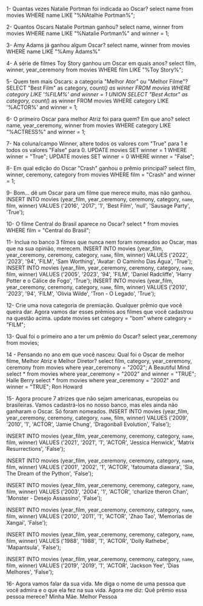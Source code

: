 1- Quantas vezes Natalie Portman foi indicada ao Oscar?
select name from movies WHERE name LIKE "%NAtalhie Portman%";

2- Quantos Oscars Natalie Portman ganhou?
select name, winner from movies WHERE name LIKE "%Natalie Portman%" and winner = 1;

3- Amy Adams já ganhou algum Oscar?
select name, winner from movies WHERE name LIKE "%Amy Adams%"

4- A série de filmes Toy Story ganhou um Oscar em quais anos?
select film, winner, year_ceremony from movies WHERE film LIKE "%Toy Story%";

5- Quem tem mais Oscars: a categoria "Melhor Ator" ou "Melhor Filme"?
SELECT "Best Film" as category, count(*) as winner
FROM movies
WHERE category LIKE '%FILM%' and winner = 1
UNION
SELECT "Best Actor" as category, count(*) as winner
FROM movies
WHERE category LIKE '%ACTOR%' and winner = 1;

6- O primeiro Oscar para melhor Atriz foi para quem? Em que ano?
select name, year_ceremony, winner from movies WHERE category LIKE "%ACTRESS%" and winner = 1;

7- Na coluna/campo Winner, altere todos os valores com "True" para 1 e todos os valores "False" para 0.
UPDATE movies SET winner = 1 WHERE winner = "True";
UPDATE movies SET winner = 0 WHERE winner = "False";

8- Em qual edição do Oscar "Crash" ganhou o prêmio principal?
select film, winner, ceremony, category from movies WHERE film = "Crash" and winner = 1;

9- Bom... dê um Oscar para um filme que merece muito, mas não ganhou.
INSERT INTO movies (year_film, year_ceremony, ceremony, category, `name`, film, winner) VALUES ('2016', '2017', '1', 'Best Film', 'null', 'Sausage Party', 'True');

10- O filme Central do Brasil aparece no Oscar?
select * from movies WHERE film = "Central do Brasil";

11- Inclua no banco 3 filmes que nunca nem foram nomeados ao Oscar, mas que na sua opinião, merecem.
INSERT INTO movies (year_film, year_ceremony, ceremony, category, `name`, film, winner) VALUES ('2022', '2023', '94', 'FILM', 'Sam Worthing', 'Avatar: O Caminho Das Água', 'True');
INSERT INTO movies (year_film, year_ceremony, ceremony, category, `name`, film, winner) VALUES ('2005', '2023', '94', 'FILM', 'Daniel Radcliffe', 'Harry Potter e o Cálice de Fogo', 'True');
INSERT INTO movies (year_film, year_ceremony, ceremony, category, `name`, film, winner) VALUES ('2010', '2023', '94', 'FILM', 'Olivia Wilde', 'Tron - O Legado', 'True');

12- Crie uma nova categoria de premiação. Qualquer prêmio que você queira dar. Agora vamos dar esses prêmios aos filmes que você cadastrou na questão acima.
update movies set category = "bom" where category = "FILM";

13- Qual foi o primeiro ano a ter um prêmio do Oscar?
select year_ceremony from movies;

14 - Pensando no ano em que você nasceu: Qual foi o Oscar de melhor filme, Melhor Atriz e Melhor Diretor?
select film, category, year_ceremony, ceremony from movies where year_ceremony = "2002";  A Beautiful Mind
select * from movies where year_ceremony = "2002" and winner = "TRUE"; Halle Berry
select * from movies where year_ceremony = "2002" and winner = "TRUE"; Ron Howard

15- Agora procure 7 atrizes que não sejam americanas, europeias ou brasileiras.  Vamos cadastrá-los no nosso banco, mas eles ainda não ganharam o Oscar. Só foram nomeados.
INSERT INTO movies (year_film, year_ceremony, ceremony, category, `name`, film, winner) VALUES ('2009', '2010', '1', 'ACTOR', 'Jamie Chung', 'Dragonball Evolution', 'False');

INSERT INTO movies (year_film, year_ceremony, ceremony, category, `name`, film, winner) VALUES ('2021', '2021', '1', 'ACTOR', 'Jessica Henwick', 'Matrix Resurrections', 'False');

INSERT INTO movies (year_film, year_ceremony, ceremony, category, `name`, film, winner) VALUES ('2001', '2002', '1', 'ACTOR', 'fatoumata diawara', 'Sia, The Dream of the Python', 'False');

INSERT INTO movies (year_film, year_ceremony, ceremony, category, `name`, film, winner) VALUES ('2003', '2004', '1', 'ACTOR', 'charlize theron Chan', 'Monster - Desejo Assassino', 'False');

INSERT INTO movies (year_film, year_ceremony, ceremony, category, `name`, film, winner) VALUES ('2010', '2011', '1', 'ACTOR', 'Zhao Tao', 'Memorias de Xangai', 'False');

INSERT INTO movies (year_film, year_ceremony, ceremony, category, `name`, film, winner) VALUES ('1988', '1988', '1', 'ACTOR', 'Dolly Rathebe', 'Mapantsula', 'False');

INSERT INTO movies (year_film, year_ceremony, ceremony, category, `name`, film, winner) VALUES ('2019', '2019', '1', 'ACTOR', 'Jackson Yee', 'Dias Melhores', 'False');

16- Agora vamos falar da sua vida. Me diga o nome de uma pessoa que você admira e o que ela fez na sua vida. Agora me diz: Quê prêmio essa pessoa merece? 
Minha Mãe. Melhor Pessoa
